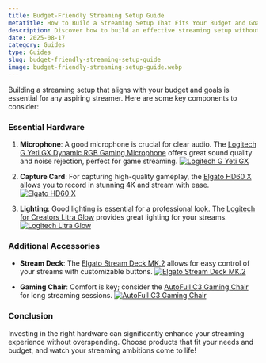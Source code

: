 ```yaml
---
title: Budget-Friendly Streaming Setup Guide
metatitle: How to Build a Streaming Setup That Fits Your Budget and Goals
description: Discover how to build an effective streaming setup without breaking the bank. Learn about affordable hardware and software for new streamers.
date: 2025-08-17
category: Guides
type: Guides
slug: budget-friendly-streaming-setup-guide
image: budget-friendly-streaming-setup-guide.webp
---
```


Building a streaming setup that aligns with your budget and goals is essential for any aspiring streamer. Here are some key components to consider:

### Essential Hardware

1. **Microphone**: A good microphone is crucial for clear audio. The [Logitech G Yeti GX Dynamic RGB Gaming Microphone](https://amzn.to/446et4B) offers great sound quality and noise rejection, perfect for game streaming.
   [![Logitech G Yeti GX](https://www.gamestreamingsetup.com/logitech-g-yeti-gx.jpg)](https://amzn.to/446et4B)

2. **Capture Card**: For capturing high-quality gameplay, the [Elgato HD60 X](https://amzn.to/4dZtxVc) allows you to record in stunning 4K and stream with ease.
   [![Elgato HD60 X](https://www.gamestreamingsetup.com/elgato-hd60-x.jpg)](https://amzn.to/4dZtxVc)

3. **Lighting**: Good lighting is essential for a professional look. The [Logitech for Creators Litra Glow](https://amzn.to/4l3fnVr) provides great lighting for your streams.
   [![Logitech Litra Glow](https://www.gamestreamingsetup.com/logitech-litra-glow.jpg)](https://amzn.to/4l3fnVr)

### Additional Accessories

- **Stream Deck**: The [Elgato Stream Deck MK.2](https://amzn.to/43ECm3m) allows for easy control of your streams with customizable buttons.
   [![Elgato Stream Deck MK.2](https://www.gamestreamingsetup.com/elgato-stream-deck-mk2.jpg)](https://amzn.to/43ECm3m)

- **Gaming Chair**: Comfort is key; consider the [AutoFull C3 Gaming Chair](https://amzn.to/3ZkeNtZ) for long streaming sessions.
   [![AutoFull C3 Gaming Chair](https://www.gamestreamingsetup.com/autofull-c3.jpg)](https://amzn.to/3ZkeNtZ)

### Conclusion

Investing in the right hardware can significantly enhance your streaming experience without overspending. Choose products that fit your needs and budget, and watch your streaming ambitions come to life!
